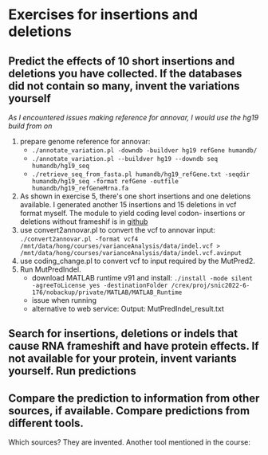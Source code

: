 # Exercises for insertions and deletions

## Predict the effects of 10 short insertions and deletions you have collected. If the databases did not contain so many, invent the variations yourself

*As I encountered issues making reference for annovar, I would use the hg19 build from on*

1. prepare genome reference for annovar:
    - `./annotate_variation.pl -downdb -buildver hg19 refGene humandb/`
    - `./annotate_variation.pl --buildver hg19 --downdb seq humandb/hg19_seq`
    - `./retrieve_seq_from_fasta.pl humandb/hg19_refGene.txt -seqdir humandb/hg19_seq -format refGene -outfile humandb/hg19_refGeneMrna.fa`
2. As shown in exercise 5, there's one short insertions and one deletions available. I generated another 15 insertions and 15 deletions in vcf format myself. The module to yield coding level codon- insertions or deletions without frameshif is in [github](https://github.com/brainfo/indelsCreater)
3. use convert2annovar.pl to convert the vcf to annovar input:  `./convert2annovar.pl -format vcf4 /mnt/data/hong/courses/varianceAnalysis/data/indel.vcf > /mnt/data/hong/courses/varianceAnalysis/data/indel.vcf.avinput`
4. use coding_change.pl to convert vcf to input required by the MutPred2.
5. Run MutPredIndel.
    - download MATLAB runtime v91 and install: `./install -mode silent -agreeToLicense yes -destinationFolder /crex/proj/snic2022-6-176/nobackup/private/MATLAB/MATLAB_Runtime`
    - issue when running
    - alternative to web service: 
Output: MutPredIndel_result.txt

## Search for insertions, deletions or indels that cause RNA frameshift and have protein effects. If not available for your protein, invent variants yourself. Run predictions

## Compare the prediction to information from other sources, if available. Compare predictions from different tools.

Which sources? They are invented.
Another tool mentioned in the course: 
